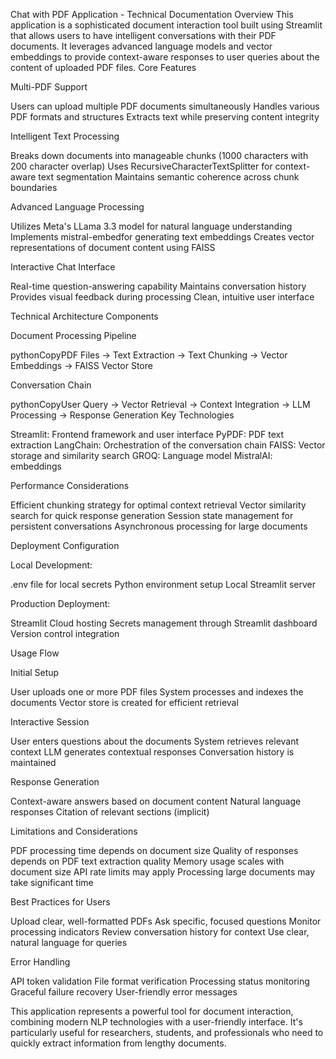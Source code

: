 Chat with PDF Application - Technical Documentation
Overview
This application is a sophisticated document interaction tool built using Streamlit that allows users to have intelligent conversations with their PDF documents. It leverages advanced language models and vector embeddings to provide context-aware responses to user queries about the content of uploaded PDF files.
Core Features

Multi-PDF Support

Users can upload multiple PDF documents simultaneously
Handles various PDF formats and structures
Extracts text while preserving content integrity


Intelligent Text Processing

Breaks down documents into manageable chunks (1000 characters with 200 character overlap)
Uses RecursiveCharacterTextSplitter for context-aware text segmentation
Maintains semantic coherence across chunk boundaries


Advanced Language Processing

Utilizes Meta's LLama 3.3 model for natural language understanding
Implements mistral-embedfor generating text embeddings
Creates vector representations of document content using FAISS


Interactive Chat Interface

Real-time question-answering capability
Maintains conversation history
Provides visual feedback during processing
Clean, intuitive user interface



Technical Architecture
Components

Document Processing Pipeline

pythonCopyPDF Files → Text Extraction → Text Chunking → Vector Embeddings → FAISS Vector Store

Conversation Chain

pythonCopyUser Query → Vector Retrieval → Context Integration → LLM Processing → Response Generation
Key Technologies

Streamlit: Frontend framework and user interface
PyPDF: PDF text extraction
LangChain: Orchestration of the conversation chain
FAISS: Vector storage and similarity search
GROQ: Language model 
MistralAI: embeddings


Performance Considerations

Efficient chunking strategy for optimal context retrieval
Vector similarity search for quick response generation
Session state management for persistent conversations
Asynchronous processing for large documents

Deployment Configuration

Local Development:

.env file for local secrets
Python environment setup
Local Streamlit server


Production Deployment:

Streamlit Cloud hosting
Secrets management through Streamlit dashboard
Version control integration



Usage Flow

Initial Setup

User uploads one or more PDF files
System processes and indexes the documents
Vector store is created for efficient retrieval


Interactive Session

User enters questions about the documents
System retrieves relevant context
LLM generates contextual responses
Conversation history is maintained


Response Generation

Context-aware answers based on document content
Natural language responses
Citation of relevant sections (implicit)



Limitations and Considerations

PDF processing time depends on document size
Quality of responses depends on PDF text extraction quality
Memory usage scales with document size
API rate limits may apply
Processing large documents may take significant time

Best Practices for Users

Upload clear, well-formatted PDFs
Ask specific, focused questions
Monitor processing indicators
Review conversation history for context
Use clear, natural language for queries

Error Handling

API token validation
File format verification
Processing status monitoring
Graceful failure recovery
User-friendly error messages

This application represents a powerful tool for document interaction, combining modern NLP technologies with a user-friendly interface. It's particularly useful for researchers, students, and professionals who need to quickly extract information from lengthy documents.
